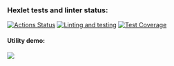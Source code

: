 ### Hexlet tests and linter status:
[![Actions Status](https://github.com/Aston585/python-project-50/workflows/hexlet-check/badge.svg)](https://github.com/Aston585/python-project-50/actions)
[![Linting and testing](https://github.com/Aston585/python-project-50/actions/workflows/gendiff.yml/badge.svg)](https://github.com/Aston585/python-project-50/actions/workflows/gendiff.yml)
[![Test Coverage](https://api.codeclimate.com/v1/badges/bcb0d83bd6f06428dc5d/test_coverage)](https://codeclimate.com/github/Aston585/python-project-50/test_coverage)
#### Utility demo:
<a href="https://asciinema.org/a/tShzA4nlOBeYQp91UCwKWzyPy" target="_blank"><img src="https://asciinema.org/a/tShzA4nlOBeYQp91UCwKWzyPy.svg" /></a>
